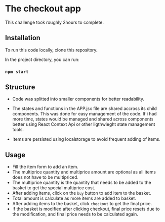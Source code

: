 # The checkout app

This challenge took roughly 2hours to complete.

## Installation

To run this code locally, clone this repository.

In the project directory, you can run:

### `npm start`

## Structure

- Code was splitted into smaller components for better readability.
- The states and functions in the APP.jsx file are shared accross its child components. This was done for easy management of the code. If i had more time, states would be managed and shared across components better using React Context Api or other ligthwieght state management tools.

- Items are persisted using localstorage to avoid frequent adding of items.

## Usage

- Fill the item form to add an item.
- The multiprice quantity and multiprice amount are optional as all items does not have to be multipriced.
- The multiprice quantity is the quantity that needs to be added to the basket to get the special multiprice cost.
- After adding items, click on the `buy` button to add item to the basket.
- Total amount is calculate as more items are added to basket.
- After adding items to the basket, click `checkout` to get the final price.
- If the basket is modified after clicking checkout, final price resets due to the modification, and final price needs to be calculated again.
